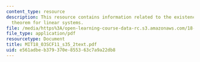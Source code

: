 ```yaml
---
content_type: resource
description: This resource contains information related to the existence and uniqueness
  theorem for linear systems.
file: /media/https%3A/open-learning-course-data-rc.s3.amazonaws.com/18-03sc-differential-equations-fall-2011/e561adbeb379370e855363c7a9a22db8_MIT18_03SCF11_s35_2text.pdf
file_type: application/pdf
resourcetype: Document
title: MIT18_03SCF11_s35_2text.pdf
uid: e561adbe-b379-370e-8553-63c7a9a22db8
---
```


